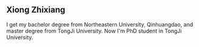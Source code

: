 ## Xiong Zhixiang

I get my bachelor degree from Northeastern University, Qinhuangdao, and master degree from TongJi University. Now I'm PhD student in TongJi University.
